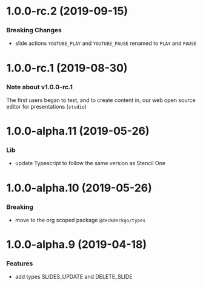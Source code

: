 <a name="1.0.0-rc.2"></a>
# 1.0.0-rc.2 (2019-09-15)

### Breaking Changes

* slide actions `YOUTUBE_PLAY` and `YOUTUBE_PAUSE` renamed to `PLAY` and `PAUSE`

<a name="1.0.0-rc.1"></a>
# 1.0.0-rc.1 (2019-08-30)

### Note about v1.0.0-rc.1

The first users began to test, and to create content in, our web open source editor for presentations (`studio`)

<a name="1.0.0-alpha.11"></a>
# 1.0.0-alpha.11 (2019-05-26)

### Lib

* update Typescript to follow the same version as Stencil One

<a name="1.0.0-alpha.10"></a>
# 1.0.0-alpha.10 (2019-05-26)

### Breaking

* move to the org scoped package `@deckdeckgo/types`

<a name="1.0.0-alpha.9"></a>
# 1.0.0-alpha.9 (2019-04-18)

### Features

* add types SLIDES_UPDATE and DELETE_SLIDE
